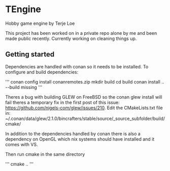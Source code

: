 # TEngine

Hobby game engine by Terje Loe

This project has been worked on in a private repo alone by me and been made public recently.
Currently working on cleaning things up.

## Getting started

Dependencies are handled with conan so it needs to be installed. To configure and build dependencies:

'''
conan config install conanremotes.zip
mkdir build
cd build
conan install .. --build missing
'''

Theres a bug with building GLEW on FreeBSD so the conan glew install will fail theres a temporary
fix in the first post of this issue: https://github.com/nigels-com/glew/issues/210.
Edit the CMakeLists.txt file in:
~/.conan/data/glew/2.1.0/bincrafters/stable/source/_source_subfolder/build/cmake/

In addition to the dependencies handled by conan there is also a dependency on OpenGL which nix systems
should have installed and it comes with VS.

Then run cmake in the same directory

'''
cmake ..
'''
